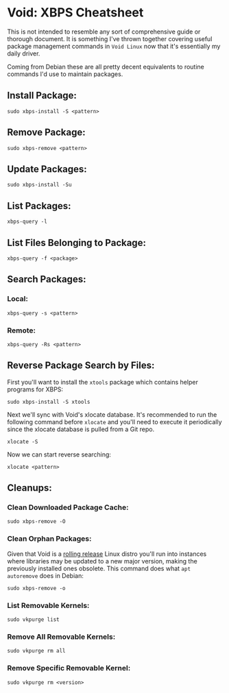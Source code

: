 # Void: XBPS Cheatsheet

This is not intended to resemble any sort of comprehensive guide or thorough
document. It is something I've thrown together covering useful package
management commands in `Void Linux` now that it's essentially my daily driver.

Coming from Debian these are all pretty decent equivalents to routine commands
I'd use to maintain packages.

## Install Package:

```console
sudo xbps-install -S <pattern>
```

## Remove Package:

```console
sudo xbps-remove <pattern>
```

## Update Packages:

```console
sudo xbps-install -Su
```

## List Packages:

```console
xbps-query -l
```

## List Files Belonging to Package:

```console
xbps-query -f <package>
```

## Search Packages:

### Local:

```console
xbps-query -s <pattern>
```

### Remote:

```console
xbps-query -Rs <pattern>
```

## Reverse Package Search by Files:

First you'll want to install the `xtools` package which contains helper
programs for XBPS:

```console
sudo xbps-install -S xtools
```

Next we'll sync with Void's xlocate database. It's recommended to run the
following command before `xlocate` and you'll need to execute it periodically
since the xlocate database is pulled from a Git repo.

```console
xlocate -S
```

Now we can start reverse searching:

```console
xlocate <pattern>
```

## Cleanups:

### Clean Downloaded Package Cache:

```console
sudo xbps-remove -O
```

### Clean Orphan Packages:

Given that Void is a [rolling release] Linux distro you'll run into instances
where libraries may be updated to a new major version, making the previously
installed ones obsolete. This command does what `apt autoremove` does in
Debian:

```console
sudo xbps-remove -o
```

### List Removable Kernels:

```console
sudo vkpurge list
```

### Remove All Removable Kernels:

```console
sudo vkpurge rm all
```

### Remove Specific Removable Kernel:

```console
sudo vkpurge rm <version>
```

[Void Linux]: https://voidlinux.org
[rolling release]: https://en.wikipedia.org/wiki/Rolling_release
